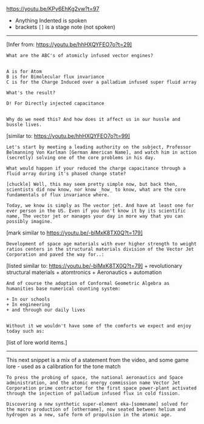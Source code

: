 

https://youtu.be/KPy6EhKg2vw?t=97

+ Anything Indented is spoken
+ brackets `[]` is a stage note (not spoken)

---


[Infer from: https://youtu.be/hhHXQYFEO7o?t=29]

    What are the ABC's of atomicly infused vector engines?


    A is for Atom
    B is for Bimolecular flux invariance
    C is for the Charge Induced over a palladium infused super fluid array

    What's the result?

    D! For Directly injected capacitance


    Why do we need this? And how does it affect us in our hussle and bussle lives.


[similar to: https://youtu.be/hhHXQYFEO7o?t=99]

    Let's start by meeting a leading authority on the subject, Professor Belmanning Von Karlman [German American Name], and watch him in action (secretly) solving one of the core problems in his day.

    What would happen if your reduced the charge capacitance through a fluid array during it's phased change state?

    [chuckle] Well, this may seem pretty simple now, but back then, scientists did now know, nor know _how_ to know, what are the core fundamentals of flux invariance where.

    Today, we know is simply as The vector jet. And have at least one for ever person in the US. Even if you don't know it by its scientific name, The vector jet or manages your day in more way that you can possibly imagine.

[mark similar to https://youtu.be/-blMxK8TX0Q?t=179]

    Development of space age materials with ever higher strength to weight ratios centers in the structural materials division of the Vector Jet Corporation and paved the way for..:

[listed similar to: https://youtu.be/-blMxK8TX0Q?t=79]
    + revolutionary structural materials
    + atomtronics
    + Aeronautics
    + automation

    And of course the adoption of Conformal Geometric Algebra as humanities base numerical counting system:

    + In our schools
    + In engineering
    + and through our daily lives


    Without it we wouldn't have some of the comforts we expect and enjoy today such as:

[list of lore world items.]

---

This next snippet is a mix of a statement from the video, and some game lore - used as a calibration for the tone match

    To press the probing of space, the national aeronautics and Space administration, and the atomic energy commission name Vector Jet Corporation prime contractor for the first space power-plant activated through the injection of palladium infused flux in cold fission.

    Discovering a new synthetic super-element eka-[somename] solved for the macro production of [othername], now seated between helium and hydrogen as a new, safe form of propulsion in the atomic age.
